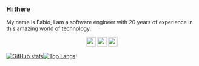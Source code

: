 ### Hi there

My name is Fabio, I am a software engineer with 20 years of experience in this amazing world of technology. 

<p align="center">

<img src="https://img.shields.io/badge/-CSharp-blue?logo=csharp" height="25"/>
<img src="https://img.shields.io/badge/-DotNet-yellow?logo=dotnet" height="25"/>
<img src="https://img.shields.io/badge/-AWS-orange?logo=amazonaws" height="25"/>

</p>

<p align="center">
  
[![GitHub stats](https://github-readme-stats.vercel.app/api?username=fabioono25&theme=dark&layout=compact)](https://github.com/fabioono25/github-readme-stats)[![Top Langs](https://github-readme-stats.vercel.app/api/top-langs/?username=fabioono25&theme=dark&layout=compact)](https://github.com/fabioono25/github-readme-stats)!

</p>
